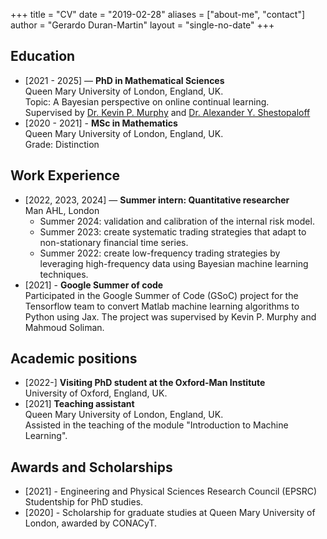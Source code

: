 +++
title = "CV"
date = "2019-02-28"
aliases = ["about-me", "contact"]
author = "Gerardo Duran-Martin"
layout = "single-no-date"
+++

## Education
- [2021 - 2025] — **PhD in Mathematical Sciences**  
  Queen Mary University of London, England, UK.  
  Topic: A Bayesian perspective on online continual learning.  
  Supervised by [Dr. Kevin P. Murphy](https://www.cs.ubc.ca/~murphyk/) and [Dr. Alexander Y. Shestopaloff](https://www.utstat.utoronto.ca/~alexander/)
- [2020 - 2021] - **MSc in Mathematics**  
    Queen Mary University of London, England, UK.  
    Grade: Distinction

## Work Experience
- [2022, 2023, 2024] — **Summer intern: Quantitative researcher**    
   Man AHL, London
   - Summer 2024: validation and calibration of the internal risk model.
   - Summer 2023: create systematic trading strategies that adapt to non-stationary financial time series.
   - Summer 2022: create low-frequency trading strategies by leveraging high-frequency data using Bayesian machine learning techniques.
- [2021] - **Google Summer of code**  
    Participated in the Google Summer of Code (GSoC) project for
    the Tensorflow team to convert Matlab machine learning algorithms to Python using Jax.
    The project was supervised by Kevin P. Murphy and Mahmoud Soliman.

## Academic positions
- [2022-] **Visiting PhD student at the Oxford-Man Institute**  
    University of Oxford, England, UK.
- [2021] **Teaching assistant**  
    Queen Mary University of London, England, UK.  
    Assisted in the teaching of the module "Introduction to Machine Learning".

## Awards and Scholarships
- [2021] - Engineering and Physical Sciences Research Council (EPSRC) Studentship for PhD studies.
- [2020] - Scholarship for graduate studies at Queen Mary University of London, awarded by CONACyT.